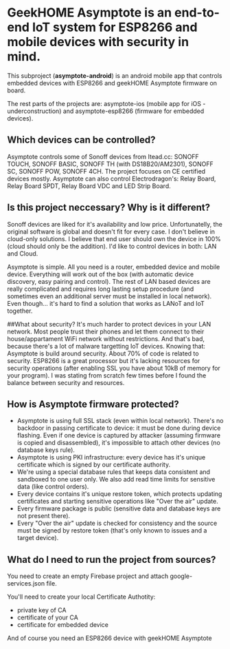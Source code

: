 # GeekHOME Asymptote is an end-to-end IoT system for ESP8266 and mobile devices with security in mind.

This subproject (**asymptote-android**) is an android mobile app that controls embedded devices with ESP8266 and geekHOME Asymptote firmware on board.

The rest parts of the projects are: asymptote-ios (mobile app for iOS - underconstruction) and asymptote-esp8266 (firmware for embedded devices).

## Which devices can be controlled?
Asymptote controls some of Sonoff devices from Itead.cc: SONOFF TOUCH, SONOFF BASIC, SONOFF TH (with DS18B20/AM2301), SONOFF SC, SONOFF POW, SONOFF 4CH. The project focuses on CE certified devices mostly.
Asymptote can also control Electrodragon's: Relay Board, Relay Board SPDT, Relay Board VDC and LED Strip Board.

## Is this project neccessary? Why is it different?
Sonoff devices are liked for it's availability and low price. Unfortunatelly, the original software is global and doesn't fit for every case. I don't believe in cloud-only solutions. I believe that end user should own the device in 100% (cloud should only be the addition). I'd like to control devices in both: LAN and Cloud.

Asymptote is simple. All you need is a router, embedded device and mobile device. Everything will work out of the box (with automatic device discovery, easy pairing and control). The rest of LAN based devices are really complicated and requires long lasting setup procedure (and sometimes even an additional server must be installed in local network). Even though... it's hard to find a solution that works as LANoT and IoT together.

##What about security?
It's much harder to protect devices in your LAN network. Most people trust their phones and let them connect to their house/appartament WiFi network without restrictions. And that's bad, because there's a lot of malware targetting IoT devices. Knowing that: Asymptote is build around security. About 70% of code is related to security. ESP8266 is a great processor but it's lacking resources for security operations (after enabling SSL you have about 10kB of memory for your program). I was stating from scratch few times before I found the balance between security and resources.

## How is Asymptote firmware protected?
* Asymptote is using full SSL stack (even within local network). There's no backdoor in passing certificate to device: it must be done during device flashing. Even if one device is captured by attacker (assuming firmware is copied and disassembled), it's impossible to attach other devices (no database keys rule).
* Asymptote is using PKI infrastructure: every device has it's unique certificate which is signed by our certificate authority.
* We're using a special database rules that keeps data consistent and sandboxed to one user only. We also add read time limits for sensitive data (like control orders).
* Every device contains it's unique restore token, which protects updating certificates and starting sensitive operations like "Over the air" update.
* Every firmware package is public (sensitive data and database keys are not present there).
* Every "Over the air" update is checked for consistency and the source must be signed by restore token (that's only known to issues and a target device).

## What do I need to run the project from sources?
You need to create an empty Firebase project and attach google-services.json file.

You'll need to create your local Certificate Authotity:

- private key of CA
- certificate of your CA
- certificate for embedded device

And of course you need an ESP8266 device with geekHOME Asymptote